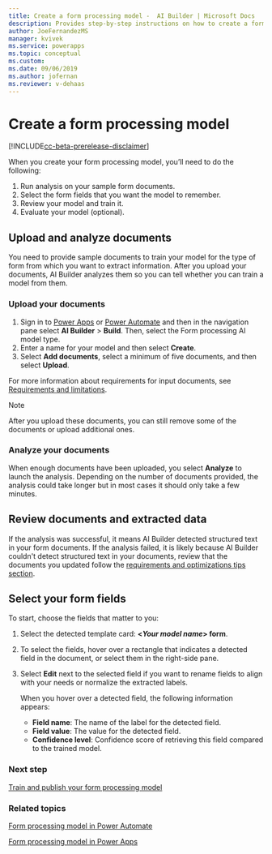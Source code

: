 ```yaml
---
title: Create a form processing model -  AI Builder | Microsoft Docs
description: Provides step-by-step instructions on how to create a form processing model in AI Builder.
author: JoeFernandezMS
manager: kvivek
ms.service: powerapps
ms.topic: conceptual
ms.custom: 
ms.date: 09/06/2019
ms.author: jofernan
ms.reviewer: v-dehaas
---
```


# Create a form processing model

[!INCLUDE[cc-beta-prerelease-disclaimer](./includes/cc-beta-prerelease-disclaimer.md)]

When  you create your form processing model, you’ll need to do the following:

1. Run analysis on your sample form documents.
2. Select the form fields that you want the model to remember.
3. Review your model and train it.
4. Evaluate your model (optional).

## Upload and analyze documents

You need to provide sample documents to train your model for the type of form from which you want to extract information. After you upload your documents, AI Builder analyzes them so you can tell whether you can train a model from them.

### Upload your documents

1. Sign in to [Power Apps](https://web.powerapps.com) or [Power Automate](https://flow.microsoft.com) and then in the navigation pane select **AI Builder** > **Build**. Then, select the Form processing AI model type.
2. Enter a name for your model and then select **Create**. 
3. Select **Add documents**, select a minimum of five documents, and then select **Upload**.

For more information about requirements for input documents, see [Requirements and limitations](form-processing-model-requirements.md).

> [!NOTE] 
> After you upload these documents, you can still remove some of the documents or upload additional ones.

### Analyze your documents

When enough documents have been uploaded, you select **Analyze** to launch the analysis. Depending on the number of documents provided, the analysis could take longer but in most cases it should only take a few minutes.

## Review documents and extracted data

If the analysis was successful, it means AI Builder detected structured text in your form documents. If the analysis failed, it is likely because AI Builder couldn't detect structured text in your documents, review that the documents you updated follow the [requirements and optimizations tips section](https://docs.microsoft.com/en-us/ai-builder/form-processing-model-requirements).

## Select your form fields

To start, choose the fields that matter to you:

 1. Select the detected template card: **\<*Your model name*> form**.
 1. To select the fields, hover over a rectangle that indicates a detected field in the document, or select them in the right-side pane.
 1. Select **Edit** next to the selected field if you want to rename fields to align with your needs or normalize the extracted labels.

    When you hover over a detected field, the following information appears:

    - **Field name**: The name of the label for the detected field.
    - **Field value**: The value for the detected field.
    - **Confidence level**: Confidence score of retrieving this field compared to the trained model.

### Next step

[Train and publish your form processing model](form-processing-train.md)

### Related topics

[Form processing model in Power Automate](form-processing-model-in-flow.md)

[Form processing model in Power Apps](form-processor-component-in-powerapps.md)

